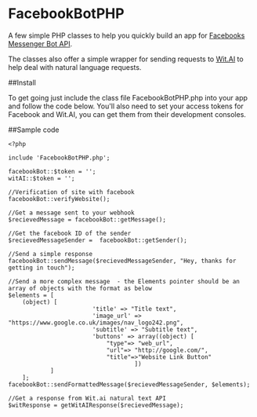 # FacebookBotPHP

A few simple PHP classes to help you quickly build an app for [Facebooks Messenger Bot API](https://developers.facebook.com/docs/messenger-platform/quickstart). 

The classes also offer a simple wrapper for sending requests to [Wit.AI](https://wit.ai/) to help deal with natural language requests.

##Install

To get going just include the class file FacebookBotPHP.php into your app and follow the code below. You'll also need to set your access tokens for Facebook and Wit.AI, you can get them from their development consoles.


##Sample code

```
<?php

include 'FacebookBotPHP.php';

facebookBot::$token = '';
witAI::$token = '';

//Verification of site with facebook
facebookBot::verifyWebsite();

//Get a message sent to your webhook
$recievedMessage = facebookBot::getMessage();

//Get the facebook ID of the sender
$recievedMessageSender =  facebookBot::getSender();

//Send a simple response
facebookBot::sendMessage($recievedMessageSender, "Hey, thanks for getting in touch");

//Send a more complex message  - the Elements pointer should be an array of objects with the format as below
$elements = [
    (object) [
                        'title' => "Title text",
                        'image_url' => "https://www.google.co.uk/images/nav_logo242.png",
                        'subtitle' => "Subtitle text",
                        'buttons' => array((object) [
                            "type"=> "web_url",
                            "url"=> "http://google.com/",
                            "title"=>"Website Link Button"
                                    ])
            ]
    ];
facebookBot::sendFormattedMessage($recievedMessageSender, $elements);

//Get a response from Wit.ai natural text API
$witResponse = getWitAIResponse($recievedMessage);
```

